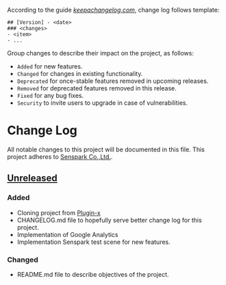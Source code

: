 According to the guide [_keepachangelog.com_](http://keepachangelog.com), change log follows template:
	
	## [Version] - <date>
	### <changes>
	- <item>
	- ...

Group changes to describe their impact on the project, as follows:

- `Added` for new features.
- `Changed` for changes in existing functionality.
- `Deprecated` for once-stable features removed in upcoming releases.
- `Removed` for deprecated features removed in this release.
- `Fixed` for any bug fixes.
- `Security` to invite users to upgrade in case of vulnerabilities.

# Change Log
All notable changes to this project will be documented in this file.
This project adheres to [Senspark Co.,Ltd.](http://www.senspark.com/).

## [Unreleased][unreleased]
###  Added
- Cloning project from [Plugin-x](https://github.com/cocos2d-x/plugin-x)
- CHANGELOG.md file to hopefully serve better change log for this project.
- Implementation of Google Analytics
- Implementation Senspark test scene for new features.

### Changed
- README.md file to describe objectives of the project.

[unreleased]: https://github.com/cocos2d-x/plugin-x/compare/v3...Senspark:v3